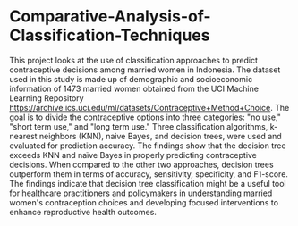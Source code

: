 # Comparative-Analysis-of-Classification-Techniques
This project looks at the use of classification approaches to predict contraceptive decisions among married women in Indonesia. The dataset used in this study is made up of demographic and socioeconomic information of 1473 married women obtained from the UCI Machine Learning Repository https://archive.ics.uci.edu/ml/datasets/Contraceptive+Method+Choice. The goal is to divide the contraceptive options into three categories: "no use," "short term use," and "long term use." Three classification algorithms, k-nearest neighbors (KNN), naive Bayes, and decision trees, were used and evaluated for prediction accuracy.
The findings show that the decision tree exceeds KNN and naïve Bayes in properly predicting contraceptive decisions. When compared to the other two approaches, decision trees outperform them in terms of accuracy, sensitivity, specificity, and F1-score. The findings indicate that decision tree classification might be a useful tool for healthcare practitioners and policymakers in understanding married women's contraception choices and developing focused interventions to enhance reproductive health outcomes.
